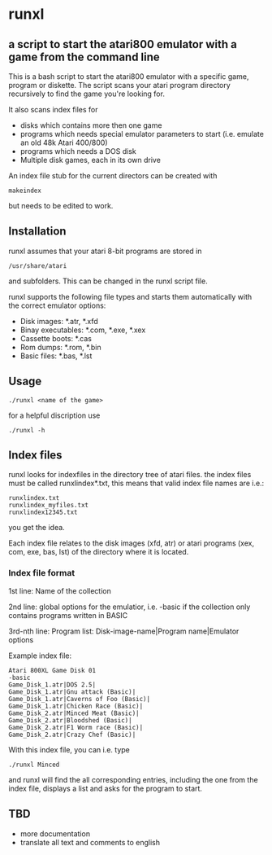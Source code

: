 # runxl
## a script to start the atari800 emulator with a game from the command line

This is a bash script to start the atari800 emulator with a specific game, program or diskette.
The script scans your atari program directory recursively to find the game you're looking for.

It also scans index files for
* disks which contains more then one game
* programs which needs special emulator parameters to start (i.e. emulate an old 48k Atari 400/800)
* programs which needs a DOS disk
* Multiple disk games, each in its own drive

An index file stub for the current directors can be created with

	makeindex

but needs to be edited to work.

## Installation

runxl assumes that your atari 8-bit programs are stored in 

	/usr/share/atari

and subfolders. This can be changed in the runxl script file.

runxl supports the following file types and starts them automatically with the correct emulator options:
* Disk images: *.atr, *.xfd
* Binay executables: *.com, *.exe, *.xex
* Cassette boots: *.cas
* Rom dumps: *.rom, *.bin
* Basic files: *.bas, *.lst


## Usage

	./runxl <name of the game>

for a helpful discription use

	./runxl -h

## Index files
runxl looks for indexfiles in the directory tree of atari files.
the index files must be called runxlindex*.txt, this means that valid index file names are i.e.:

	runxlindex.txt
	runxlindex_myfiles.txt
	runxlindex12345.txt

you get the idea.

Each index file relates to the disk images (xfd, atr) or atari programs (xex, com, exe, bas, lst) of the directory where it is located.

### Index file format
1st line: Name of the collection

2nd line: global options for the emulatior, i.e. -basic if the collection only contains programs written in BASIC

3rd-nth line: Program list:
Disk-image-name|Program name|Emulator options


Example index file:

	Atari 800XL Game Disk 01
	-basic
	Game_Disk_1.atr|DOS 2.5|
	Game_Disk_1.atr|Gnu attack (Basic)|
	Game_Disk_1.atr|Caverns of Foo (Basic)|
	Game_Disk_1.atr|Chicken Race (Basic)|
	Game_Disk_2.atr|Minced Meat (Basic)|
	Game_Disk_2.atr|Bloodshed (Basic)|
	Game_Disk_2.atr|F1 Worm race (Basic)|
	Game_Disk_2.atr|Crazy Chef (Basic)|

With this index file, you can i.e. type

	./runxl Minced

and runxl will find the all corresponding entries, including the one from the index file, displays a list and asks for the program to start.

## TBD
* more documentation
* translate all text and comments to english
